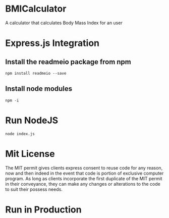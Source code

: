 # BMICalculator
A calculator that calculates Body Mass Index for an user


# Express.js Integration
## Install the readmeio package from npm
```
npm install readmeio --save
```

## Install node modules
```
npm -i
```

# Run NodeJS
```
node index.js
```

# Mit License
The MIT permit gives clients express consent to reuse code for any reason, now and then indeed in the event that code is portion of exclusive computer program. As long as clients incorporate the first duplicate of the MIT permit in their conveyance, they can make any changes or alterations to the code to suit their possess needs.

# Run in Production
